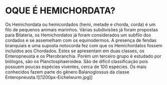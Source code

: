 # OQUE É HEMICHORDATA?
Os Hemichordata ou hemicordados (hemi, metade e chorda, corda) é um filo de pequenos animais marinhos. Várias subdivisões já foram propostas para Bilateria, os Hemichordatos já foram considerados um subfilo dos cordados e se assemelham com os equinodermos. A presença de fendas branquiais e uma suposta notocorda fez com que os Hemichordatos fossem incluídos aos Chordados. Estes se apresentam em duas classes, os Enteropneusta e os Pterobranchia. Porém um terceiro grupo é estudado por biólogos, são os Planctosphaeroidea. São de difícil classificação pois possuem poucas espécies viventes, cerca de 100 espécies. Os mais conhecidos fazem parte do gênero Balanoglossus da classe Enteropneusta.![[1200px-Eichelwurm.jpg]]